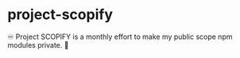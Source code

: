 # project-scopify
♾️ Project SCOPIFY is a monthly effort to make my public scope npm modules private. 🔏
